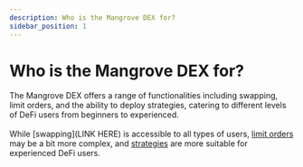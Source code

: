 ```yaml
---
description: Who is the Mangrove DEX for?
sidebar_position: 1
---
```



# Who is the Mangrove DEX for?

The Mangrove DEX offers a range of functionalities including swapping, limit orders, and the ability to deploy strategies, catering to different levels of DeFi users from beginners to experienced.<br /><br />
While [swapping](LINK HERE) is accessible to all types of users, [limit orders](./trade/how-to-limit-order.md) may be a bit more complex, and [strategies](./strategies/README.md) are more suitable for experienced DeFi users.